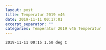 ```yaml
---
layout: post
title: Temperatur 2019 v46
date: 2019-11-11 00:17:01
excerpt_separator: ""
categories: Temperatur 2019 v46 Temperatur
---
```

```
2019-11-11 00:15 1.50 deg C
```
